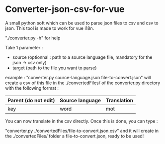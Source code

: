 # Converter-json-csv-for-vue
A small python soft which can be used to parse json files to csv and csv to json. This tool is made to work for vue i18n.

"./converter.py -h" for help

Take 1 parameter : 
- source (optionnal : path to a source language file, mandatory for the json -> csv only)
- target (path to the file you want to parse)

example :
"converter.py source-language.json file-to-convert.json" will create a csv of this file in the ./convertedFiles/ of the converter.py directory with the following format :

| Parent (do not edit)  | Source language | Translation |
| ------------- | ------------- | ------------- |
| key | word | mot |


You can now translate in the csv directly. Once this is done, you can type :

"converter.py ./convertedFiles/file-to-convert.json.csv" and it will create in the ./convertedFiles/ folder a file-to-convert.json, ready to be used!
